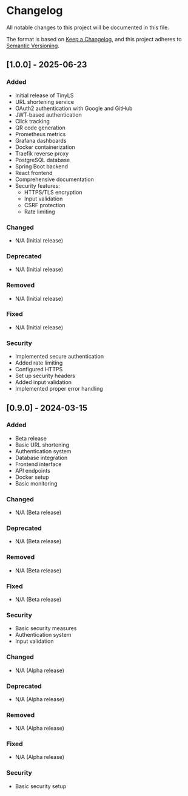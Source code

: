 # Changelog

All notable changes to this project will be documented in this file.

The format is based on [Keep a Changelog](https://keepachangelog.com/en/1.0.0/),
and this project adheres to [Semantic Versioning](https://semver.org/spec/v2.0.0.html).

## [1.0.0] - 2025-06-23

### Added
- Initial release of TinyLS
- URL shortening service
- OAuth2 authentication with Google and GitHub
- JWT-based authentication
- Click tracking
- QR code generation
- Prometheus metrics
- Grafana dashboards
- Docker containerization
- Traefik reverse proxy
- PostgreSQL database
- Spring Boot backend
- React frontend
- Comprehensive documentation
- Security features:
  - HTTPS/TLS encryption
  - Input validation
  - CSRF protection
  - Rate limiting

### Changed
- N/A (Initial release)

### Deprecated
- N/A (Initial release)

### Removed
- N/A (Initial release)

### Fixed
- N/A (Initial release)

### Security
- Implemented secure authentication
- Added rate limiting
- Configured HTTPS
- Set up security headers
- Added input validation
- Implemented proper error handling

## [0.9.0] - 2024-03-15

### Added
- Beta release
- Basic URL shortening
- Authentication system
- Database integration
- Frontend interface
- API endpoints
- Docker setup
- Basic monitoring

### Changed
- N/A (Beta release)

### Deprecated
- N/A (Beta release)

### Removed
- N/A (Beta release)

### Fixed
- N/A (Beta release)

### Security
- Basic security measures
- Authentication system
- Input validation

### Changed
- N/A (Alpha release)

### Deprecated
- N/A (Alpha release)

### Removed
- N/A (Alpha release)

### Fixed
- N/A (Alpha release)

### Security
- Basic security setup 